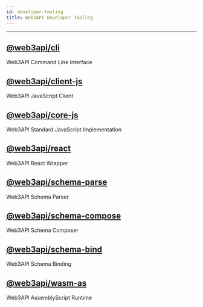 ```yaml
---
id: developer-tooling
title: Web3API Developer Tooling
---
```


---

## [@web3api/cli](https://www.npmjs.com/package/@web3api/cli)

Web3API Command Line Interface

## [@web3api/client-js](https://www.npmjs.com/package/@web3api/client-js)

Web3API JavaScript Client

## [@web3api/core-js](https://www.npmjs.com/package/@web3api/core-js)

Web3API Standard JavaScript Implementation

## [@web3api/react](https://www.npmjs.com/package/@web3api/react)

Web3API React Wrapper

## [@web3api/schema-parse](https://www.npmjs.com/package/@web3api/schema-parse)

Web3API Schema Parser

## [@web3api/schema-compose](https://www.npmjs.com/package/@web3api/schema-compose)

Web3API Schema Composer

## [@web3api/schema-bind](https://www.npmjs.com/package/@web3api/schema-bind)

Web3API Schema Binding

## [@web3api/wasm-as](https://www.npmjs.com/package/@web3api/wasm-as)

Web3API AssemblyScript Runtime
